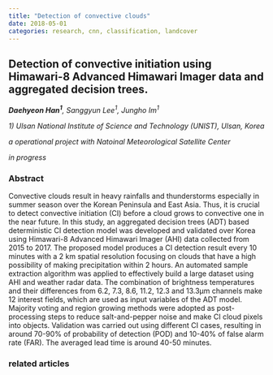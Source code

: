 ```yaml
---
title: "Detection of convective clouds"
date: 2018-05-01
categories: research, cnn, classification, landcover
---
```

## Detection of convective initiation using Himawari-8 Advanced Himawari Imager data and aggregated decision trees.

***Daehyeon Han<sup>1</sup>**, Sanggyun Lee<sup>1</sup>, Jungho Im<sup>1</sup>*

*1) Ulsan National Institute of Science and Technology (UNIST), Ulsan, Korea*

*a operational project with Natoinal Meteorological Satellite Center*

*in progress*

### Abstract
Convective clouds result in heavy rainfalls and thunderstorms especially in summer season over the Korean Peninsula and East Asia. Thus, it is crucial to detect convective initiation (CI) before a cloud grows to convective one in the near future. In this study, an aggregated decision trees (ADT) based deterministic CI detection model was developed and validated over Korea using Himawari-8 Advanced Himawari Imager (AHI) data collected from 2015 to 2017. The proposed model produces a CI detection result every 10 minutes with a 2 km spatial resolution focusing on clouds that have a high possibility of making precipitation within 2 hours. An automated sample extraction algorithm was applied to effectively build a large dataset using AHI and weather radar data. The combination of brightness temperatures and their differences from 6.2, 7.3, 8.6, 11.2, 12.3 and 13.3µm channels make 12 interest fields, which are used as input variables of the ADT model. Majority voting and region growing methods were adopted as post-processing steps to reduce salt-and-pepper noise and make CI cloud pixels into objects. Validation was carried out using different CI cases, resulting in around 70-90% of probability of detection (POD) and 10-40% of false alarm rate (FAR). The averaged lead time is around 40-50 minutes.

### related articles
